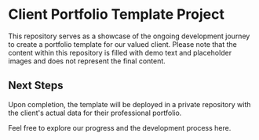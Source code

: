 # Client Portfolio Template Project

This repository serves as a showcase of the ongoing development journey to create a portfolio template for our valued client. Please note that the content within this repository is filled with demo text and placeholder images and does not represent the final content.

## Next Steps

Upon completion, the template will be deployed in a private repository with the client's actual data for their professional portfolio.

Feel free to explore our progress and the development process here.

